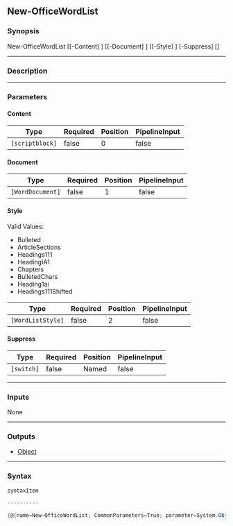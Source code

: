 New-OfficeWordList
------------------

### Synopsis

New-OfficeWordList [[-Content] <scriptblock>] [[-Document] <WordDocument>] [[-Style] <WordListStyle>] [-Suppress] [<CommonParameters>]

---

### Description

---

### Parameters
#### **Content**

|Type           |Required|Position|PipelineInput|
|---------------|--------|--------|-------------|
|`[scriptblock]`|false   |0       |false        |

#### **Document**

|Type            |Required|Position|PipelineInput|
|----------------|--------|--------|-------------|
|`[WordDocument]`|false   |1       |false        |

#### **Style**

Valid Values:

* Bulleted
* ArticleSections
* Headings111
* HeadingIA1
* Chapters
* BulletedChars
* Heading1ai
* Headings111Shifted

|Type             |Required|Position|PipelineInput|
|-----------------|--------|--------|-------------|
|`[WordListStyle]`|false   |2       |false        |

#### **Suppress**

|Type      |Required|Position|PipelineInput|
|----------|--------|--------|-------------|
|`[switch]`|false   |Named   |false        |

---

### Inputs
None

---

### Outputs
* [Object](https://learn.microsoft.com/en-us/dotnet/api/System.Object)

---

### Syntax
```PowerShell
syntaxItem
```
```PowerShell
----------
```
```PowerShell
{@{name=New-OfficeWordList; CommonParameters=True; parameter=System.Object[]}}
```
